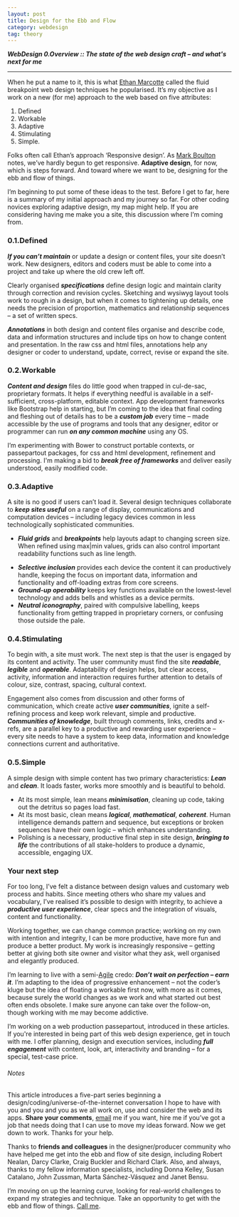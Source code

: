 ```yaml
---
layout: post
title: Design for the Ebb and Flow
category: webdesign
tag: theory
---
```


**_WebDesign 0.Overview :: The state of the web design craft – and what's next for me_**

-----

When he put a name to it, this is what [Ethan Marcotte](http://alistapart.com/article/responsive-web-design/%20Ethan%20Marcotte's%20seminal%20proposal%20for%20adaptive%20design%20principles.) called the fluid breakpoint web design techniques he popularised. It’s my objective as I work on a new (for me) approach to the web based on five attributes: 

1.	Defined
2.	Workable
3.	Adaptive
4.	Stimulating
5.	Simple.

Folks often call Ethan’s approach ‘Responsive design’. As [Mark Boulton](http://www.markboulton.co.uk/journal/a-responsive-experience) notes, we’ve hardly begun to get responsive. **Adaptive design**, for now, which is steps forward. And toward where we want to be, designing for the ebb and flow of things. 

I’m beginning to put some of these ideas to the test. Before I get to far, here is a summary of my initial approach and my journey so far. For other coding novices exploring adaptive design, my map might help. If you are considering having me make you a site, this discussion where I’m coming from.

### 0.1.Defined

**_If you can’t maintain_** or update a design or content files, your site doesn’t work. New designers, editors and coders must be able to come into a project and take up where the old crew left off.

Clearly organised **_specifications_** define design logic and maintain clarity through correction and revision cycles. Sketching and wysiwyg layout tools work to rough in a design, but when it comes to tightening up details, one needs the precision of proportion, mathematics and relationship sequences – a set of written specs.

**_Annotations_** in both design and content files organise and describe code, data and information structures and include tips on how to change content and presentation. In the raw css and html files, annotations help any designer or coder to understand, update, correct, revise or expand the site.

### 0.2.Workable

**_Content and design_** files do little good when trapped in cul-de-sac, proprietary formats. It helps if everything needful is available in a self-sufficient, cross-platform, editable context. App development frameworks like Bootstrap help in starting, but I’m coming to the idea that final coding and fleshing out of details has to be a **_custom job_** every time – made accessible by the use of programs and tools that any designer, editor or programmer can run **_on any common machine_** using any OS.

I’m experimenting with Bower to construct portable contexts, or passepartout packages, for css and html development, refinement and processing. I'm making a bid to **_break free of frameworks_** and deliver easily understood, easily modified code.

### 0.3.Adaptive

A site is no good if users can’t load it. Several design techniques collaborate to **_keep sites useful_** on a range of display, communications and computation devices – including legacy devices common in less technologically sophisticated communities.
- **_Fluid grids_** and **_breakpoints_** help layouts adapt to changing screen size. When refined using max|min values, grids can also control important readability functions such as line length.

* **_Selective inclusion_** provides each device the content it can productively handle, keeping the focus on important data, information and functionality and off-loading extras from core screens.
* **_Ground-up operability_** keeps key functions available on the lowest-level technology and adds bells and whistles as a device permits.
* **_Neutral iconography_**, paired with compulsive labelling, keeps functionality from getting trapped in proprietary corners, or confusing those outside the pale.

### 0.4.Stimulating

To begin with, a site must work. The next step is that the user is engaged by its content and activity. The user community must find the site **_readable_**, **_legible_** and **_operable_**. Adaptability of design helps, but clear access, activity, information and interaction requires further attention to details of colour, size, contrast, spacing, cultural context.

Engagement also comes from discussion and other forms of communication, which create active **_user communities_**, ignite a self-refining process and keep work relevant, simple and productive. **_Communities of knowledge_**, built through comments, links, credits and x-refs, are a parallel key to a productive and rewarding user experience – every site needs to have a system to keep data, information and knowledge connections current and authoritative.

### 0.5.Simple

A simple design with simple content has two primary characteristics: **_Lean_** and **_clean_**. It loads faster, works more smoothly and is beautiful to behold.

* At its most simple, lean means **_minimisation_**, cleaning up code, taking out the detritus so pages load fast.
* At its most basic, clean means **_logical_**, **_mathematical_**, **_coherent_**. Human intelligence demands pattern and sequence, but exceptions or broken sequences have their own logic – which enhances understanding. 
* Polishing is a necessary, productive final step in site design, **_bringing to life_** the contributions of all stake-holders to produce a dynamic, accessible, engaging UX. 

### Your next step

For too long, I’ve felt a distance between design values and customary web process and habits. Since meeting others who share my values and vocabulary, I’ve realised it’s possible to design with integrity, to achieve a **_productive user experience_**, clear specs and the integration of visuals, content and functionality. 

Working together, we can change common practice; working on my own with intention and integrity, I can be more productive, have more fun and produce a better product. My work is increasingly responsive – getting better at giving both site owner and visitor what they ask, well organised and elegantly produced.

I’m learning to live with a semi-[Agile](http://herbjorn.wordpress.com/2010/11/05/simplifying-the-agile-manifesto/) credo: **_Don’t wait on perfection – earn it_**. I’m adapting to the idea of progressive enhancement – not the coder’s kluge but the idea of floating a workable first now, with more as it comes, because surely the world changes as we work and what started out best often ends obsolete. I make sure anyone can take over the follow-on, though working with me may become addictive.

I’m working on a web production passepartout, introduced in these articles. If you're interested in being part of this web design experience, get in touch with me. I offer planning, design and execution services, including **_full engagement_** with content, look, art, interactivity and branding – for a special, test-case price.

###### Notes
<p class="note">This article introduces a five-part series beginning a design/coding/universe-of-the-internet conversation I hope to have with you and you and you as we all work on, use and consider the web and its apps. <b>Share your comments</b>, <a href="mailto:himself@pdquin.com" alt="PDQuin email" title="Email Paul Quin.">email</a> me if you want, hire me if you’ve got a job that needs doing that I can use to move my ideas forward. Now we get down to work. Thanks for your help.</p>

<p class="note">Thanks to <b>friends and colleagues</b> in the designer/producer community who have helped me get into the ebb and flow of site design, including Robert Nealan, Darcy Clarke, Craig Buckler and Richard Clark. Also, and always, thanks to my fellow information specialists, including Donna Kelley, Susan Catalano, John Zussman, Marta Sánchez-Vásquez and Janet Bensu.</p>

<p class="note">I’m moving on up the learning curve, looking for real-world challenges to expand my strategies and technique. Take an opportunity to get with the ebb and flow of things. <a href="http://pdquin.com/" alt="PDQuin main site" title="Get phone number from PDQuin home page.">Call me</a>.</p>